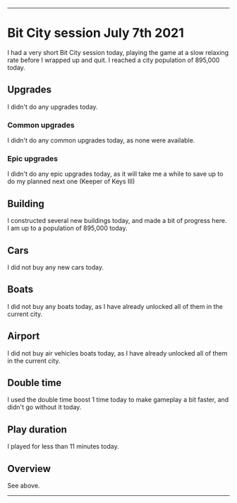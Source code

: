 
***

# Bit City session July 7th 2021

I had a very short Bit City session today, playing the game at a slow relaxing rate before I wrapped up and quit. I reached a city population of 895,000 today.

## Upgrades

I didn't do any upgrades today.

### Common upgrades

I didn't do any common upgrades today, as none were available.

### Epic upgrades

<!-- I bought a second "keeper of keys" upgrade today. I hope to max this out before pulling a prestige. !-->

I didn't do any epic upgrades today, as it will take me a while to save up to do my planned next one (Keeper of Keys III)

## Building

I constructed several new buildings today, and made a bit of progress here. I am up to a population of 895,000 today.

## Cars

I did not buy any new cars today.

## Boats

I did not buy any boats today, as I have already unlocked all of them in the current city.

## Airport

I did not buy air vehicles boats today, as I have already unlocked all of them in the current city.

## Double time

I used the double time boost 1 time today to make gameplay a bit faster, and didn't go without it today.

## Play duration

I played for less than 11 minutes today.

## Overview

See above.

***
